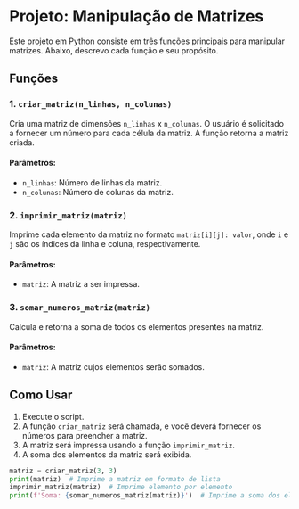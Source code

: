 # Projeto: Manipulação de Matrizes

Este projeto em Python consiste em três funções principais para manipular matrizes. Abaixo, descrevo cada função e seu propósito.

## Funções

### 1. `criar_matriz(n_linhas, n_colunas)`

Cria uma matriz de dimensões `n_linhas` x `n_colunas`. O usuário é solicitado a fornecer um número para cada célula da matriz. A função retorna a matriz criada.

#### Parâmetros:
- `n_linhas`: Número de linhas da matriz.
- `n_colunas`: Número de colunas da matriz.

### 2. `imprimir_matriz(matriz)`

Imprime cada elemento da matriz no formato `matriz[i][j]: valor`, onde `i` e `j` são os índices da linha e coluna, respectivamente.

#### Parâmetros:
- `matriz`: A matriz a ser impressa.

### 3. `somar_numeros_matriz(matriz)`

Calcula e retorna a soma de todos os elementos presentes na matriz.

#### Parâmetros:
- `matriz`: A matriz cujos elementos serão somados.

## Como Usar

1. Execute o script.
2. A função `criar_matriz` será chamada, e você deverá fornecer os números para preencher a matriz.
3. A matriz será impressa usando a função `imprimir_matriz`.
4. A soma dos elementos da matriz será exibida.

```python
matriz = criar_matriz(3, 3)
print(matriz)  # Imprime a matriz em formato de lista
imprimir_matriz(matriz)  # Imprime elemento por elemento
print(f'Soma: {somar_numeros_matriz(matriz)}')  # Imprime a soma dos elementos da matriz
